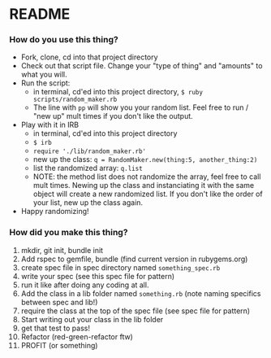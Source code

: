 # README

### How do you use this thing?

* Fork, clone, cd into that project directory
* Check out that script file. Change your "type of thing" and "amounts" to what you will.
* Run the script:
  * in terminal, cd'ed into this project directory, `$ ruby scripts/random_maker.rb`
  * The line with `pp` will show you your random list. Feel free to run / "new up" mult times if you don't like the output.
* Play with it in IRB
  * in terminal, cd'ed into this project directory
  * `$ irb`
  * `require './lib/random_maker.rb'`
  * new up the class: `q = RandomMaker.new(thing:5, another_thing:2)`
  * list the randomized array: `q.list`
  * NOTE: the method list does not randomize the array, feel free to call mult times. Newing up the class and instanciating it with the same object will create a new randomized list. If you don't like the order of your list, new up the class again.
* Happy randomizing!

### How did you make this thing?

1. mkdir, git init, bundle init
1. Add rspec to gemfile, bundle (find current version in rubygems.org)
1. create spec file in spec directory named `something_spec.rb`
1. write your spec (see this spec file for pattern)
1. run it like after doing any coding at all.
1. Add the class in a lib folder named `something.rb` (note naming specifics between spec and lib!)
1. require the class at the top of the spec file (see spec file for pattern)
1. Start writing out your class in the lib folder
1. get that test to pass!
1. Refactor (red-green-refactor ftw)
1. PROFIT (or something)
